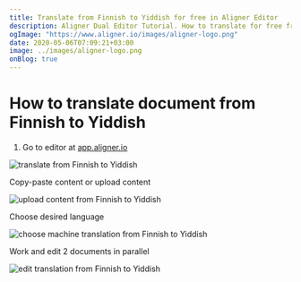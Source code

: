 ```yaml
---
title: Translate from Finnish to Yiddish for free in Aligner Editor
description: Aligner Dual Editor Tutorial. How to translate for free from Finnish to Yiddish. Aligner is multilingual document management platform. 
ogImage: "https://www.aligner.io/images/aligner-logo.png"
date: 2020-05-06T07:09:21+03:00
image: ../images/aligner-logo.png
onBlog: true
---
```


# How to translate document from Finnish to Yiddish

1. Go to editor at [app.aligner.io](https://app.aligner.io "Aligner App web page")

![translate from Finnish to Yiddish](../aligner-blank-editor.png "translate from Finnish to Yiddish")

Copy-paste content or upload content

![upload content from Finnish to Yiddish](../aligner-uploaded-document.png "upload content from Finnish to Yiddish")

Choose desired language

![choose machine translation from Finnish to Yiddish](../aligner-language-dropdown.png "choose machine translation from Finnish to Yiddish")

Work and edit 2 documents in parallel

![edit translation from Finnish to Yiddish](../aligner-double-sitded-editor.png "edit translation from Finnish to Yiddish")

